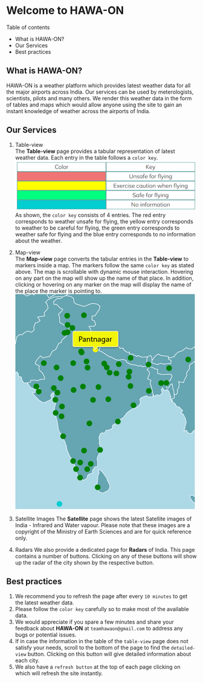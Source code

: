 # Welcome to HAWA-ON    

Table of contents    
- What is HAWA-ON?
- Our Services
- Best practices

## What is HAWA-ON?
HAWA-ON is a weather platform which provides latest weather data for all the major airports across India. Our services can be used by meterologists, scientists, pilots and many others. We render this weather data in the form of tables and maps which would allow anyone using the site to gain an instant knowledge of weather across the airports of India.    

## Our Services
1. Table-view    
The **Table-view** page provides a tabular representation of latest weather data. Each entry in the table follows a `color key`.
![Color-key](https://github.com/onapte/test/blob/main/content/color-key.png)
As shown, the `color key` consists of 4 entries. The red entry corresponds to weather unsafe for flying, the yellow entry corresponds to weather to be careful for flying, the green entry corresponds to weather safe for flying and the blue entry corresponds to no information about the weather.  

2. Map-view    
The **Map-view** page converts the tabular entries in the **Table-view** to markers inside a map. The markers follow the same `color key` as stated above. The map is scrollable with dynamic mouse interaction. Hovering on any part on the map will show up the name of that place. In addition, clicking or hovering on any marker on the map will display the name of the place the marker is pointing to.
![Sample-map](https://github.com/onapte/test/blob/main/content/sample-map.png)

3. Satellite Images
The **Satellite** page shows the latest Satellite images of India - Infrared and Water vapour. Please note that these images are a copyright of the Ministry of Earth Sciences and are for quick reference only.

4. Radars
We also provide a dedicated page for **Radars** of India. This page contains a number of buttons. Clicking on any of these buttons will show up the radar of the city shown by the respective button.

## Best practices    
1. We recommend you to refresh the page after every `10 minutes` to get the latest weather data.
2. Please follow the `color key` carefully so to make most of the available data.
3. We would appreciate if you spare a few minutes and share your feedback about **HAWA-ON** at `teamhawaon@gmail.com` to address any bugs or potential issues.
4. If in case the information in the table of the `table-view` page does not satisfy your needs, scroll to the bottom of the page to find the `detailed-view` button. Clicking on this button will give detailed information about each city.
5. We also have a `refresh button` at the top of each page clicking on which will refresh the site instantly.
